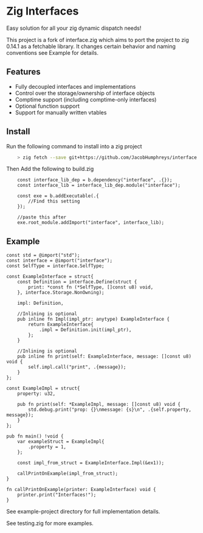 # Zig Interfaces
Easy solution for all your zig dynamic dispatch needs!

This project is a fork of interface.zig which aims to port the project to zig 0.14.1
as a fetchable library. It changes certain behavior and naming conventions see Example 
for details.

## Features
- Fully decoupled interfaces and implementations
- Control over the storage/ownership of interface objects
- Comptime support (including comptime-only interfaces)
- Optional function support
- Support for manually written vtables

## Install
Run the following command to install into a zig project

```bash 
    > zig fetch --save git+https://github.com/JacobHumphreys/interface.zig.git
```

Then Add the following to build.zig

```zig
    const interface_lib_dep = b.dependency("interface", .{});
    const interface_lib = interface_lib_dep.module("interface");

    const exe = b.addExecutable(.{
        //Find this setting
    });

    //paste this after
    exe.root_module.addImport("interface", interface_lib);
```

## Example

```zig
const std = @import("std");
const interface = @import("interface");
const SelfType = interface.SelfType;

const ExampleInterface = struct{
    const Definition = interface.Define(struct {
        print: *const fn (*SelfType, []const u8) void,
    }, interface.Storage.NonOwning);

    impl: Definition,

    //Inlining is optional
    pub inline fn Impl(impl_ptr: anytype) ExampleInterface {
        return ExampleInterface{
            .impl = Definition.init(impl_ptr),
        };
    }

    //Inlining is optional
    pub inline fn print(self: ExampleInterface, message: []const u8) void {
        self.impl.call("print", .{message});
    }
};

const ExampleImpl = struct{
    property: u32,

    pub fn print(self: *ExampleImpl, message: []const u8) void {
        std.debug.print("prop: {}\nmessage: {s}\n", .{self.property, message});
    }
};

pub fn main() !void {
    var exampleStruct = ExampleImpl{
        .property = 1,
    };

    const impl_from_struct = ExampleInterface.Impl(&ex1));

    callPrintOnExample(impl_from_struct);
}

fn callPrintOnExample(printer: ExampleInterface) void {
    printer.print("Interfaces!");
}
```
See example-project directory for full implementation details.

See testing.zig for more examples.
